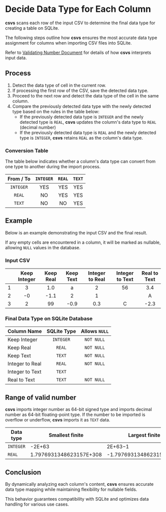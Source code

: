 # Decide Data Type for Each Column

**csvs** scans each row of the input CSV to determine the final data type for creating a table on SQLite.

The following steps outline how **csvs** ensures the most accurate data type assignment for columns when importing CSV
files into SQLite.

Refer to [Validating Number Document](validating_number.md) for details of how **csvs** interprets input data.

## Process

1. Detect the data type of cell in the current row.
2. If processing the first row of the CSV, save the detected data type.
3. Proceed to the next row and detect the data type of the cell in the same column.
4. Compare the previously detected data type with the newly detected type based on the rules in the table below:
    - If the previously detected data type is `INTEGER` and the newly detected type is `REAL`, **csvs** updates the
      column's data type to `REAL` (decimal number)
    - If the previously detected data type is `REAL` and the newly detected type is `INTEGER`, **csvs** retains `REAL` as
      the column's data type.

### Conversion Table
The table below indicates whether a column's data type can convert from one type to another during the import process.

| From / To | `INTEGER` | `REAL` | `TEXT` |
|:---------:|:---------:|:------:|:------:|
| `INTEGER` |    YES    |  YES   |  YES   |
|  `REAL`   |    NO     |  YES   |  YES   |
|  `TEXT`   |    NO     |   NO   |  YES   |

## Example

Below is an example demonstrating the input CSV and the final result.

If any empty cells are encountered in a column, it will be marked as nullable, allowing `NULL` values in the database.

### Input CSV

|   | Keep Integer | Keep Real | Keep Text | Integer to Real | Integer to Text | Real to Text |
|---|:------------:|:---------:|:---------:|:---------------:|:---------------:|:------------:|
| 1 |      3       |    1.0    |     a     |        2        |       56        |     3.4      |
| 2 |      -0      |   -1.1    |     2     |        1        |                 |      A       |
| 3 |      2       |    99     |   -0.9    |       0.3       |        C        |     -2.3     |

### Final Data Type on SQLite Database

| Column Name     | SQLite Type | Allows `NULL` |
|-----------------|:-----------:|:-------------:|
| Keep Integer    |  `INTEGER`  |  `NOT NULL`   |
| Keep Real       |   `REAL`    |  `NOT NULL`   |
| Keep Text       |   `TEXT`    |  `NOT NULL`   |
| Integer to Real |   `REAL`    |  `NOT NULL`   |
| Integer to Text |   `TEXT`    |               |
| Real to Text    |   `TEXT`    |  `NOT NULL`   |


## Range of valid number

**csvs** imports integer number as 64-bit signed type and imports decimal number as 64-bit floating-point type.
If the number to be imported is overflow or underflow, **csvs** imports it as `TEXT` data.

| Data type | Smallest finite         | Largest finite           |
|-----------|-------------------------|--------------------------|
| `INTEGER` | -2E+63                  | 2E+63−1                  |
| `REAL`    | 1.7976931348623157E+308 | -1.7976931348623157E+308 |



## Conclusion

By dynamically analyzing each column's content, **csvs** ensures accurate data type mapping while maintaining flexibility for nullable fields.

This behavior guarantees compatibility with SQLite and optimizes data handling for various use cases.
